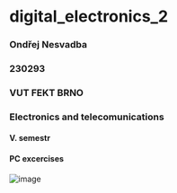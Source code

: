 # digital_electronics_2

### Ondřej Nesvadba
### 230293
### VUT FEKT BRNO
### Electronics and telecomunications
#### V. semestr
#### PC excercises

![image](https://user-images.githubusercontent.com/99417291/200506147-ca192ea2-03f0-4037-a3b6-7943394af28b.png)
